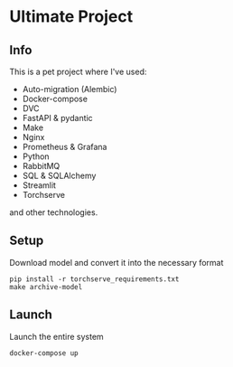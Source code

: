 # Ultimate Project

## Info

This is a pet project where I've used:
* Auto-migration (Alembic)
* Docker-compose
* DVC
* FastAPI & pydantic
* Make
* Nginx
* Prometheus & Grafana
* Python
* RabbitMQ
* SQL & SQLAlchemy
* Streamlit
* Torchserve

and other technologies.

## Setup

Download model and convert it into the necessary format
```
pip install -r torchserve_requirements.txt
make archive-model
```

## Launch

Launch the entire system
```
docker-compose up
```

